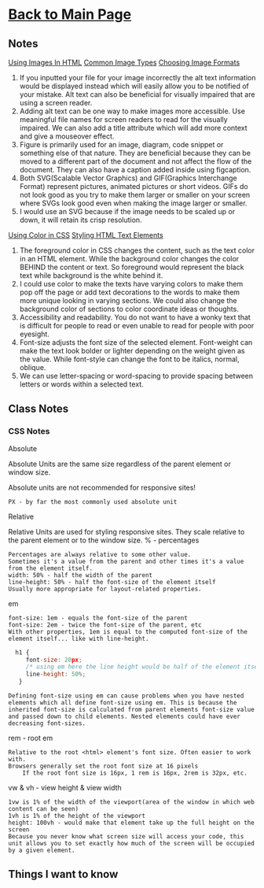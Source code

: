 # [Back to Main Page](https://reecerenninger.github.io/reading-notes/)

## Notes

[Using Images In HTML](https://developer.mozilla.org/en-US/docs/Learn/HTML/Multimedia_and_embedding/Images_in_HTML)
[Common Image Types](https://developer.mozilla.org/en-US/docs/Web/Media/Formats/Image_types)
[Choosing Image Formats](https://developer.mozilla.org/en-US/docs/Web/Media/Formats/Image_types#choosing_an_image_format)

1. If you inputted your file for your image incorrectly the alt text information would be displayed instead which will easily allow you to be notified of your mistake. Alt text can also be beneficial for visually impaired that are using a screen reader.
2. Adding alt text can be one way to make images more accessible. Use meaningful file names for screen readers to read for the visually impaired. We can also add a title attribute which will add more context and give a mouseover effect.
3. Figure is primarily used for an image, diagram, code snippet or something else of that nature.  They are beneficial because they can be moved to a different part of the document and not affect the flow of the document.  They can also have a caption added inside using figcaption.
4. Both SVG(Scalable Vector Graphics) and GIF(Graphics Interchange Format) represent pictures, animated pictures or short videos.  GIFs do not look good as you try to make them larger or smaller on your screen where SVGs look good even when making the image larger or smaller.
5. I would use an SVG because if the image needs to be scaled up or down, it will retain its crisp resolution.

[Using Color in CSS](https://developer.mozilla.org/en-US/docs/Web/CSS/CSS_Colors/Applying_color)
[Styling HTML Text Elements](https://developer.mozilla.org/en-US/docs/Learn/CSS/Styling_text/Fundamentals)

1. The foreground color in CSS changes the content, such as the text color in an HTML element. While the background color changes the color BEHIND the content or text. So foreground would represent the black text while background is the white behind it.
2. I could use color to make the texts have varying colors to make them pop off the page or add text decorations to the words to make them more unique looking in varying sections.  We could also change the background color of sections to color coordinate ideas or thoughts.
3. Accessibility and readability.  You do not want to have a wonky text that is difficult for people to read or even unable to read for people with poor eyesight.
4. Font-size adjusts the font size of the selected element.  Font-weight can make the text look bolder or lighter depending on the weight given as the value.  While font-style can change the font to be italics, normal, oblique.
5. We can use letter-spacing or word-spacing to provide spacing between letters or words within a selected text.  

## Class Notes

### CSS Notes

Absolute

Absolute Units are the same size regardless of the parent element or window size.

Absolute units are not recommended for responsive sites!

    PX - by far the most commonly used absolute unit

Relative

Relative Units are used for styling responsive sites. They scale relative to the parent element or to the window size.
% - percentages

    Percentages are always relative to some other value.
    Sometimes it's a value from the parent and other times it's a value from the element itself.
    width: 50% - half the width of the parent
    line-height: 50% - half the font-size of the element itself
    Usually more appropriate for layout-related properties.

em

    font-size: 1em - equals the font-size of the parent
    font-size: 2em - twice the font-size of the parent, etc
    With other properties, 1em is equal to the computed font-size of the element itself... like with line-height.

```js
  h1 {
     font-size: 20px;
     /* using em here the line height would be half of the element itself */     
     line-height: 50%;
   }
```

    Defining font-size using em can cause problems when you have nested elements which all define font-size using em. This is because the inherited font-size is calculated from parent elements font-size value and passed down to child elements. Nested elements could have ever decreasing font-sizes.

rem - root em

    Relative to the root <html> element's font size. Often easier to work with.
    Browsers generally set the root font size at 16 pixels
        If the root font size is 16px, 1 rem is 16px, 2rem is 32px, etc.

vw & vh - view height & view width

    1vw is 1% of the width of the viewport(area of the window in which web content can be seen)
    1vh is 1% of the height of the viewport
    height: 100vh - would make that element take up the full height on the screen
    Because you never know what screen size will access your code, this unit allows you to set exactly how much of the screen will be occupied by a given element.

## Things I want to know

